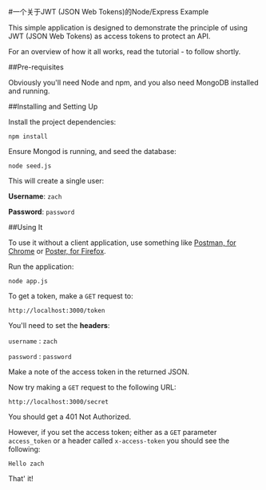 #一个关于JWT (JSON Web Tokens)的Node/Express Example

This simple application is designed to demonstrate the principle of using JWT (JSON Web Tokens) as access tokens to protect an API.

For an overview of how it all works, read the tutorial - to follow shortly.

##Pre-requisites

Obviously you'll need Node and npm, and you also need MongoDB installed and running.

##Installing and Setting Up

Install the project dependencies:

	npm install

Ensure Mongod is running, and seed the database:

	node seed.js

This will create a single user:

**Username**: `zach`

**Password**: `password`

##Using It

To use it without a client application, use something like [Postman, for Chrome](https://chrome.google.com/webstore/detail/postman-rest-client/fdmmgilgnpjigdojojpjoooidkmcomcm?utm_source=chrome-ntp-icon) or [Poster, for Firefox](https://addons.mozilla.org/en-US/firefox/addon/poster/).

Run the application:

	node app.js

To get a token, make a `GET` request to:

	http://localhost:3000/token

You'll need to set the **headers**:

`username` : `zach`

`password` : `password`

Make a note of the access token in the returned JSON.

Now try making a `GET` request to the following URL:

	http://localhost:3000/secret

You should get a 401 Not Authorized.

However, if you set the access token; either as a `GET` parameter `access_token` or a header called `x-access-token` you should see the following:

	Hello zach

That' it!

